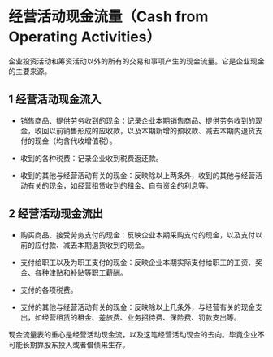 # 经营活动现金流量（Cash from Operating Activities）

企业投资活动和筹资活动以外的所有的交易和事项产生的现金流量。它是企业现金的主要来源。

## 1 经营活动现金流入

- 销售商品、提供劳务收到的现金：记录企业本期销售商品、提供劳务收到的现金，收回以前销售形成的应收款，以及本期新增的预收款、减去本期内退货支付的现金（均含代收增值税）。

- 收到的各种税费：记录企业收到税费返还款。

- 收到的其他与经营活动有关的现金：反映除以上两条外，收到的其他与经营活动有关的现金，如经营租赁收到的租金、自有资金的利息等。

## 2 经营活动现金流出

- 购买商品、接受劳务支付的现金：反映企业本期采购支付的现金，以及支付以前的应付款、减去本期退货收到的现金。

- 支付给职工以及为职工支付的现金：反映企业本期实际支付给职工的工资、奖金、各种津贴和补贴等职工薪酬。

- 支付的各项税费。

- 支付的其他与经营活动有关的现金：反映除以上几条外，与经营有关的现金支出，如经营租赁的租金、差旅费、业务招待费、保险费、罚款支出等。


现金流量表的重心是经营活动现金流，以及这笔经营活动现金的去向。毕竟企业不可能长期靠股东投入或者借债来生存。

